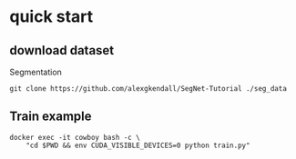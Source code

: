 # quick start

## download dataset

Segmentation
```
git clone https://github.com/alexgkendall/SegNet-Tutorial ./seg_data
```

## Train example
```
docker exec -it cowboy bash -c \
    "cd $PWD && env CUDA_VISIBLE_DEVICES=0 python train.py"
```
